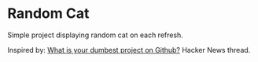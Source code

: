 # Random Cat

Simple project displaying random cat on each refresh.

Inspired by: [What is your dumbest project on Github?](https://news.ycombinator.com/item?id=5112546) Hacker News thread.
